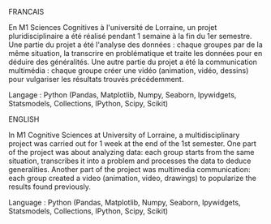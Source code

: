 FRANCAIS 

En M1 Sciences Cognitives à l'université de Lorraine, un projet pluridisciplinaire a été réalisé pendant 1 semaine à la fin du 1er semestre. 
Une partie du projet a été l'analyse des données : chaque groupes par de la même situation, la transcrire en problématique et traite les données pour en déduire des généralités.
Une autre partie du projet a été la communication multimédia : chaque groupe créer une vidéo (animation, vidéo, dessins) pour vulgariser les résultats trouvés précédemment.

Langage : Python (Pandas, Matplotlib, Numpy, Seaborn, Ipywidgets, Statsmodels, Collections, IPython, Scipy, Scikit)

ENGLISH

In M1 Cognitive Sciences at University of Lorraine, a multidisciplinary project was carried out for 1 week at the end of the 1st semester. 
One part of the project was about analyzing data: each group starts from the same situation, transcribes it into a problem and processes the data to deduce generalities. 
Another part of the project was multimedia communication: each group created a video (animation, video, drawings) to popularize the results found previously.

Language : Python (Pandas, Matplotlib, Numpy, Seaborn, Ipywidgets, Statsmodels, Collections, IPython, Scipy, Scikit)
